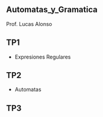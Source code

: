 ## Automatas_y_Gramatica
Prof. Lucas Alonso


  ##

## TP1
  - Expresiones Regulares

## TP2
  - Automatas

## TP3
